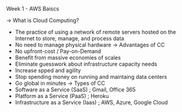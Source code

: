 Week 1 - AWS Baiscs

-> What is Cloud Computing?
   - The practice of using a network of remote servers hosted on the Internet to store, manage, and process data
   - No need to manage physical hardware
-> Advantages of CC
   - No upfront-cost / Pay-on-Demand
   - Benefit from massive economies of scales
   - Eliminate guesswork about infrastructure capacity needs
   - Increase spped and agility
   - Stop spending money on running and maintaing data centers
   - Go global in minutes
-> Types of CC
   - Software as a Service (SaaS) ; Gmail, Office 365
   - Platform as a Service (PaaS) ; Heroku
   - Infrastructure as a Service (Iaas) ; AWS, Azure, Google Cloud
